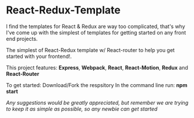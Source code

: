 # React-Redux-Template

I find the templates for React & Redux are way too complicated, that's why I've come up with the simplest of templates for getting started on any front end projects.

The simplest of React-Redux template w/ React-router to help you get started with your frontend!.

This project features: 
**Express**, **Webpack**, **React**, **React-Motion**, **Redux** and **React-Router**

To get started:
Download/Fork the respsitory
In the command line run: 
**npm start**


*Any suggestions would be greatly appreciated, but remember we are trying to keep it as simple as possible, so any newbie can get started*

